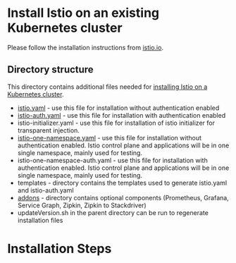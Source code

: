 
# Install Istio on an existing Kubernetes cluster

Please follow the installation instructions from [istio.io](https://istio.io/docs/setup/kubernetes/quick-start.html).

## Directory structure
This directory contains additional files needed for [installing Istio on a Kubernetes cluster](https://github.com/istio/istio/tree/master/install/kubernetes).

* [istio.yaml](https://github.com/istio/istio/blob/master/install/kubernetes/istio.yaml) - use this file for installation without authentication enabled
* [istio-auth.yaml](https://github.com/istio/istio/blob/master/install/kubernetes/istio-auth.yaml) - use this file for installation with authentication enabled
* istio-initializer.yaml - use this file for installation of istio initializer for transparent injection.
* [istio-one-namespace.yaml](https://github.com/istio/istio/blob/master/install/kubernetes/istio-one-namespace.yaml) - use this file for installation without authentication enabled. Istio control plane and applications will be in one single namespace, mainly used for testing.
* istio-one-namespace-auth.yaml - use this file for installation with authentication enabled. Istio control plane and applications will be in one single namespace, mainly used for testing.
* templates - directory contains the templates used to generate istio.yaml and istio-auth.yaml
* [addons](https://github.com/istio/istio/blob/master/install/kubernetes/addons) - directory contains optional components (Prometheus, Grafana, Service Graph, Zipkin, Zipkin to Stackdriver)
* updateVersion.sh in the parent directory can be run to regenerate installation files

# Installation Steps

# 

